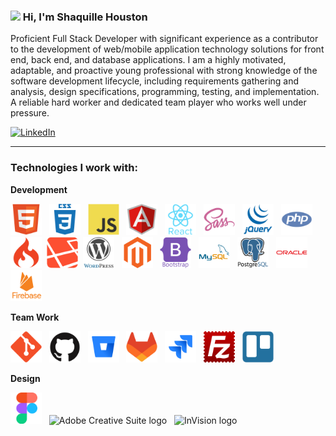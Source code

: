 ### <img src="https://raw.githubusercontent.com/MartinHeinz/MartinHeinz/master/wave.gif" width="10px"> Hi, I'm Shaquille Houston

Proficient Full Stack Developer with significant experience as a contributor to the development of web/mobile application technology solutions for front end, back end, and database applications. I am a highly motivated, adaptable, and proactive young professional with strong knowledge of the software development lifecycle, including requirements gathering and analysis, design specifications, programming, testing, and implementation. A reliable hard worker and dedicated team player who works well under pressure. 


[<img alt="LinkedIn" src="https://img.shields.io/badge/linkedin-%230077B5.svg?&style=for-the-badge&logo=linkedin&logoColor=white"/>](https://www.linkedin.com/in/shaquille-houston-646207233/)

---

### Technologies I work with:
**Development**


<img src="https://github.com/devicons/devicon/blob/master/icons/html5/html5-original.svg" title="HTML5" alt="HTML" width="50" height="50"/>&nbsp;&nbsp;&nbsp;<img src="https://github.com/devicons/devicon/blob/master/icons/css3/css3-plain-wordmark.svg"  title="CSS3" alt="CSS" width="50" height="50"/>&nbsp;&nbsp;&nbsp;<img src="https://github.com/devicons/devicon/blob/master/icons/javascript/javascript-original.svg" alt="Javascript logo" width="50" height="50">&nbsp;&nbsp;&nbsp;<img src="https://github.com/devicons/devicon/blob/master/icons/angularjs/angularjs-original.svg" alt="Angular logo" width="50" height="50">&nbsp;&nbsp;&nbsp;<img src="https://github.com/devicons/devicon/blob/master/icons/react/react-original-wordmark.svg" alt="React logo" width="50" height="50">&nbsp;&nbsp;&nbsp;<img src="https://github.com/devicons/devicon/blob/master/icons/sass/sass-original.svg" alt="Sass logo" width="50" height="50">&nbsp;&nbsp;&nbsp;<img src="https://github.com/devicons/devicon/blob/master/icons/jquery/jquery-plain-wordmark.svg" alt="jQuery logo" width="50" height="50">&nbsp;&nbsp;&nbsp;<img src="https://github.com/devicons/devicon/blob/master/icons/php/php-plain.svg" alt="PHP logo" width="50" height="50">&nbsp;&nbsp;<img src="https://github.com/devicons/devicon/blob/master/icons/codeigniter/codeigniter-plain.svg" alt="Codeigniter logo" width="50" height="50">&nbsp;&nbsp;<img src="https://github.com/devicons/devicon/blob/master/icons/laravel/laravel-plain.svg" alt="Laravel logo" width="50" height="50">&nbsp;&nbsp;<img src="https://github.com/devicons/devicon/blob/master/icons/wordpress/wordpress-original.svg" alt="WordPress logo" width="50" height="50">&nbsp;&nbsp;&nbsp;<img src="https://github.com/devicons/devicon/blob/master/icons/magento/magento-original.svg" alt="Magento logo" width="50" height="50">&nbsp;&nbsp;&nbsp;<img src="https://github.com/devicons/devicon/blob/master/icons/bootstrap/bootstrap-plain-wordmark.svg" alt="Bootstrap logo" width="50" height="50">&nbsp;&nbsp;&nbsp;<img src="https://github.com/devicons/devicon/blob/master/icons/mysql/mysql-original-wordmark.svg" title="MySQL"  alt="MySQL" width="50" height="50"/>&nbsp;&nbsp;&nbsp;<img src="https://github.com/devicons/devicon/blob/master/icons/postgresql/postgresql-original-wordmark.svg" title="PostgreSQL"  alt="PostgreSQL" width="50" height="50"/>&nbsp;&nbsp;&nbsp;<img src="https://github.com/devicons/devicon/blob/master/icons/oracle/oracle-original.svg" title="Oracle"  alt="Oracle" width="50" height="50"/>&nbsp;&nbsp;&nbsp;<img src="https://github.com/devicons/devicon/blob/master/icons/firebase/firebase-plain-wordmark.svg" title="Firebase" alt="Firebase" width="50" height="50"/>&nbsp;


**Team Work**

<img src="https://github.com/devicons/devicon/blob/master/icons/git/git-original.svg" alt="Git logo" width="50" height="50">&nbsp;&nbsp;&nbsp;<img src="https://github.com/devicons/devicon/blob/master/icons/github/github-original.svg" alt="GitHub logo" width="50" height="50">&nbsp;&nbsp;&nbsp;<img src="https://github.com/devicons/devicon/blob/master/icons/bitbucket/bitbucket-original.svg" alt="Bitbucket logo" width="50" height="50">&nbsp;&nbsp;&nbsp;<img src="https://github.com/devicons/devicon/blob/master/icons/gitlab/gitlab-original.svg" alt="GitLab logo" width="50" height="50">&nbsp;&nbsp;&nbsp;<img src="https://github.com/devicons/devicon/blob/master/icons/jira/jira-original.svg" alt="Jira logo" width="50" height="50">&nbsp;&nbsp;&nbsp;<img src="https://github.com/devicons/devicon/blob/master/icons/filezilla/filezilla-plain.svg" alt="FileZilla logo" width="50" height="50">&nbsp;&nbsp;&nbsp;<img src="https://github.com/devicons/devicon/blob/master/icons/trello/trello-plain.svg" alt="Trello logo" width="50" height="50">


**Design**

<img src="https://github.com/devicons/devicon/blob/master/icons/figma/figma-original.svg" alt="Figma logo" width="50" height="50">&nbsp;&nbsp;&nbsp;<img src="https://cdn.worldvectorlogo.com/logos/adobe-creative-cloud-cc.svg" alt="Adobe Creative Suite logo" width="50" height="50">&nbsp;&nbsp;&nbsp;<img src="https://cdn.worldvectorlogo.com/logos/invision.svg" alt="InVision logo" width="50" height="50">&nbsp;&nbsp;&nbsp;

